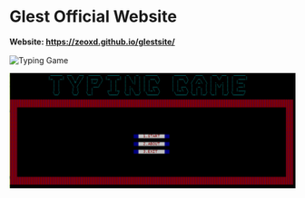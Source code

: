 # Glest Official Website

**Website: https://zeoxd.github.io/glestsite/**

<a><img align="center" src="https://github.com/ZeoxD/glestsite/blob/gh-pages/Screenshot%20from%202024-02-18%2013-42-11.png" alt="Typing Game" height="" width="" /></a>

<a><img align="center" src="https://github.com/ZeoxD/typing-game/blob/main/Capture.PNG" alt="Typing Game" height="" width="" /></a>


